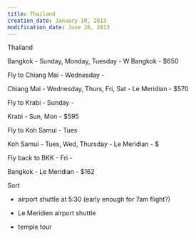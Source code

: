 ```yaml
---
title: Thailand
creation_date: January 10, 2013
modification_date: June 26, 2013
---
```



Thailand

Bangkok - Sunday, Monday, Tuesday - W Bangkok - $650

Fly to Chiang Mai - Wednesday - 

Chiang Mai - Wednesday, Thurs, Fri, Sat - Le Meridian - $570

Fly to Krabi - Sunday - 

Krabi - Sun, Mon - $595

Fly to Koh Samui - Tues

Koh Samui - Tues, Wed, Thursday - Le Meridian - $

Fly back to BKK - Fri - 

Bangkok - Le Meridian - $162

Sort

- airport shuttle at 5:30 (early enough for 7am flight?)

- Le Meridien airport shuttle 
- temple tour
